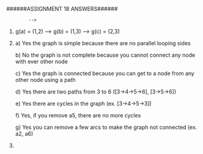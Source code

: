 ######ASSIGNMENT 18 ANSWERS######
			
			-->
1.	g(a) = (1,2)
			-->
	g(b) = (1,3)
			-->
	g(c) = (2,3)

2.	a)	Yes the graph is simple because there are no parallel looping 			sides

	b)	No the graph is not complete because you cannot connect any 		node with ever other node

	c)	Yes the graph is connected because you can get to a node from 		any other node using a path

	d)	Yes there are two paths from 3 to 6 ([3->4->5->6], 					[3->5->6])
	
	e)	Yes there are cycles in the graph (ex. [3->4->5->3])

	f)	Yes, if you remove a5, there are no more cycles

	g)	Yes you can remove a few arcs to make the graph not connected 		(ex. a2, a6)

5.	